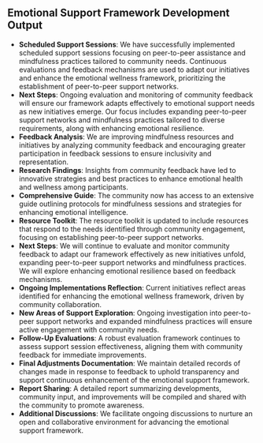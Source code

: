 

## Emotional Support Framework Development Output

- **Scheduled Support Sessions**: We have successfully implemented scheduled support sessions focusing on peer-to-peer assistance and mindfulness practices tailored to community needs. Continuous evaluations and feedback mechanisms are used to adapt our initiatives and enhance the emotional wellness framework, prioritizing the establishment of peer-to-peer support networks.
- **Next Steps**: Ongoing evaluation and monitoring of community feedback will ensure our framework adapts effectively to emotional support needs as new initiatives emerge. Our focus includes expanding peer-to-peer support networks and mindfulness practices tailored to diverse requirements, along with enhancing emotional resilience.
- **Feedback Analysis**: We are improving mindfulness resources and initiatives by analyzing community feedback and encouraging greater participation in feedback sessions to ensure inclusivity and representation.
- **Research Findings**: Insights from community feedback have led to innovative strategies and best practices to enhance emotional health and wellness among participants.
- **Comprehensive Guide**: The community now has access to an extensive guide outlining protocols for mindfulness sessions and strategies for enhancing emotional intelligence.
- **Resource Toolkit**: The resource toolkit is updated to include resources that respond to the needs identified through community engagement, focusing on establishing peer-to-peer support networks.
- **Next Steps**: We will continue to evaluate and monitor community feedback to adapt our framework effectively as new initiatives unfold, expanding peer-to-peer support networks and mindfulness practices. We will explore enhancing emotional resilience based on feedback mechanisms.
- **Ongoing Implementations Reflection**: Current initiatives reflect areas identified for enhancing the emotional wellness framework, driven by community collaboration.
- **New Areas of Support Exploration**: Ongoing investigation into peer-to-peer support networks and expanded mindfulness practices will ensure active engagement with community needs.
- **Follow-Up Evaluations**: A robust evaluation framework continues to assess support session effectiveness, aligning them with community feedback for immediate improvements.
- **Final Adjustments Documentation**: We maintain detailed records of changes made in response to feedback to uphold transparency and support continuous enhancement of the emotional support framework.
- **Report Sharing**: A detailed report summarizing developments, community input, and improvements will be compiled and shared with the community to promote awareness.
- **Additional Discussions**: We facilitate ongoing discussions to nurture an open and collaborative environment for advancing the emotional support framework.
